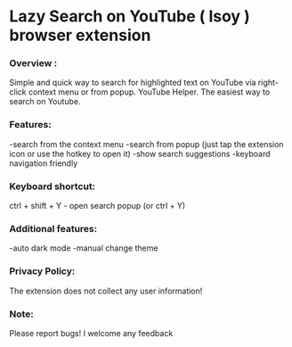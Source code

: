 # Lazy Search on YouTube ( lsoy ) browser extension

### Overview :
  Simple and quick way to search for highlighted text on YouTube via right-click context menu or from popup. YouTube Helper. The easiest way to search on Youtube.

### Features:
  -search from the context menu
  -search from popup (just tap the extension icon or use the hotkey to open it)
  -show search suggestions
  -keyboard navigation friendly

### Keyboard shortcut:
  ctrl + shift + Y - open search popup (or ctrl + Y)

### Additional features:
  -auto dark mode
  -manual change theme

### Privacy Policy:
  The extension does not collect any user information!

### Note:
  Please report bugs! I welcome any feedback
